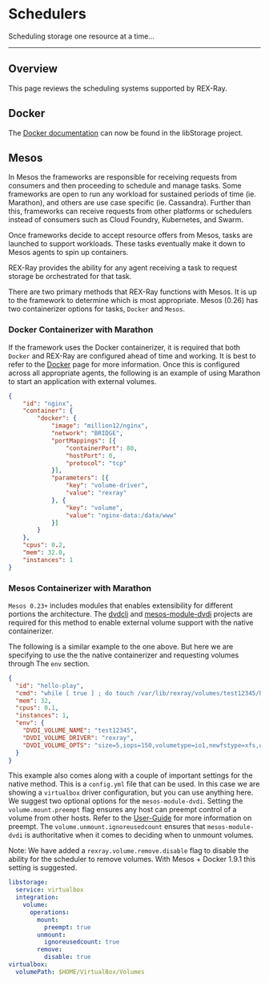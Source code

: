 # Schedulers

Scheduling storage one resource at a time...

---

## Overview
This page reviews the scheduling systems supported by REX-Ray.

## Docker
The [Docker documentation](http://libstorage.readthedocs.io/en/stable/user-guide/schedulers/#docker)
can now be found in the libStorage project.

## Mesos
In Mesos the frameworks are responsible for receiving requests from
consumers and then proceeding to schedule and manage tasks.  Some frameworks
are open to run any workload for sustained periods of time (ie. Marathon), and
others are use case specific (ie. Cassandra).  Further than this, frameworks can
receive requests from other platforms or schedulers instead of consumers such as
Cloud Foundry, Kubernetes, and Swarm.

Once frameworks decide to accept resource offers from Mesos, tasks are launched
to support workloads.  These tasks eventually make it down to Mesos agents
to spin up containers.  

REX-Ray provides the ability for any agent receiving a task to request
storage be orchestrated for that task.  

There are two primary methods that REX-Ray functions with Mesos.  It is up to
the framework to determine which is most appropriate.  Mesos (0.26) has two
containerizer options for tasks, `Docker` and `Mesos`.

### Docker Containerizer with Marathon
If the framework uses the Docker containerizer, it is required that both
`Docker` and REX-Ray are configured ahead of time and working.  It is best to
refer to the [Docker](#docker) page for more
information.  Once this is configured across all appropriate agents, the
following is an example of using Marathon to start an application with external
volumes.

```json
{
	"id": "nginx",
	"container": {
		"docker": {
			"image": "million12/nginx",
			"network": "BRIDGE",
			"portMappings": [{
				"containerPort": 80,
				"hostPort": 0,
				"protocol": "tcp"
			}],
			"parameters": [{
				"key": "volume-driver",
				"value": "rexray"
			}, {
				"key": "volume",
				"value": "nginx-data:/data/www"
			}]
		}
	},
	"cpus": 0.2,
	"mem": 32.0,
	"instances": 1
}
```

### Mesos Containerizer with Marathon
`Mesos 0.23+` includes modules that enables extensibility for different
portions the architecture.  The [dvdcli](https://github.com/emccode/dvdcli) and
[mesos-module-dvdi](https://github.com/emccode/mesos-module-dvdi) projects are
required for this method to enable external volume support with the native
containerizer.

The following is a similar example to the one above.  But here we are specifying
to use the the native containerizer and requesting volumes through The `env`
section.

```json
{
  "id": "hello-play",
  "cmd": "while [ true ] ; do touch /var/lib/rexray/volumes/test12345/hello ; sleep 5 ; done",
  "mem": 32,
  "cpus": 0.1,
  "instances": 1,
  "env": {
    "DVDI_VOLUME_NAME": "test12345",
    "DVDI_VOLUME_DRIVER": "rexray",
    "DVDI_VOLUME_OPTS": "size=5,iops=150,volumetype=io1,newfstype=xfs,overwritefs=true"
  }
}
```

This example also comes along with a couple of important settings for the
native method.  This is a `config.yml` file that can be used.  In this case we
are showing a `virtualbox` driver configuration, but you can use anything here.  
We suggest two optional options for the `mesos-module-dvdi`.  Setting the
`volume.mount.preempt` flag ensures any host can preempt control of a volume
from other hosts.  Refer to the [User-Guide](./config.md#preemption) for
more information on preempt.  The `volume.unmount.ignoreusedcount` ensures that
`mesos-module-dvdi` is authoritative when it comes to deciding when to unmount
volumes.

Note: We have added a `rexray.volume.remove.disable` flag to disable the ability
for the scheduler to remove volumes. With Mesos + Docker 1.9.1 this setting
is suggested.

```yaml
libstorage:
  service: virtualbox
  integration:
    volume:
      operations:
        mount:
          preempt: true
        unmount:
          ignoreusedcount: true
        remove:
          disable: true
virtualbox:
  volumePath: $HOME/VirtualBox/Volumes
```
